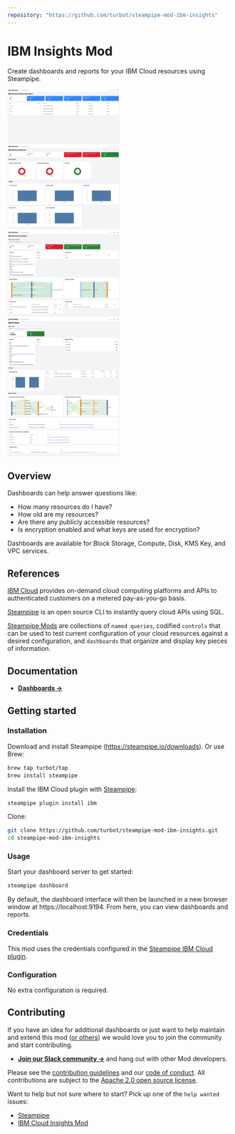```yaml
---
repository: "https://github.com/turbot/steampipe-mod-ibm-insights"
---
```


# IBM Insights Mod

Create dashboards and reports for your IBM Cloud resources using Steampipe.

<img src="https://raw.githubusercontent.com/turbot/steampipe-mod-ibm-insights/main/docs/images/ibm_compute_instance_age_report.png" width="50%" type="thumbnail"/>
<img src="https://raw.githubusercontent.com/turbot/steampipe-mod-ibm-insights/main/docs/images/ibm_kms_key_dashboard.png" width="50%" type="thumbnail"/>
<img src="https://raw.githubusercontent.com/turbot/steampipe-mod-ibm-insights/main/docs/images/ibm_security_group_detail.png" width="50%" type="thumbnail"/>
<img src="https://raw.githubusercontent.com/turbot/steampipe-mod-ibm-insights/main/docs/images/ibm_vpc_detail.png" width="50%" type="thumbnail"/>

## Overview

Dashboards can help answer questions like:

- How many resources do I have?
- How old are my resources?
- Are there any publicly accessible resources?
- Is encryption enabled and what keys are used for encryption?

Dashboards are available for Block Storage, Compute, Disk, KMS Key, and VPC services.

## References

[IBM Cloud](https://www.ibm.com/cloud/) provides on-demand cloud computing platforms and APIs to authenticated customers on a metered pay-as-you-go basis.

[Steampipe](https://steampipe.io) is an open source CLI to instantly query cloud APIs using SQL.

[Steampipe Mods](https://steampipe.io/docs/reference/mod-resources#mod) are collections of `named queries`, codified `controls` that can be used to test current configuration of your cloud resources against a desired configuration, and `dashboards` that organize and display key pieces of information.

## Documentation

- **[Dashboards →](https://hub.steampipe.io/mods/turbot/ibm_insights/dashboards)**

## Getting started

### Installation

Download and install Steampipe (https://steampipe.io/downloads). Or use Brew:

```sh
brew tap turbot/tap
brew install steampipe
```

Install the IBM Cloud plugin with [Steampipe](https://steampipe.io):

```sh
steampipe plugin install ibm
```

Clone:

```sh
git clone https://github.com/turbot/steampipe-mod-ibm-insights.git
cd steampipe-mod-ibm-insights
```

### Usage

Start your dashboard server to get started:

```sh
steampipe dashboard
```

By default, the dashboard interface will then be launched in a new browser window at https://localhost:9194. From here, you can view dashboards and reports.

### Credentials

This mod uses the credentials configured in the [Steampipe IBM Cloud plugin](https://hub.steampipe.io/plugins/turbot/ibm).

### Configuration

No extra configuration is required.

## Contributing

If you have an idea for additional dashboards or just want to help maintain and extend this mod ([or others](https://github.com/topics/steampipe-mod)) we would love you to join the community and start contributing.

- **[Join our Slack community →](https://steampipe.io/community/join)** and hang out with other Mod developers.

Please see the [contribution guidelines](https://github.com/turbot/steampipe/blob/main/CONTRIBUTING.md) and our [code of conduct](https://github.com/turbot/steampipe/blob/main/CODE_OF_CONDUCT.md). All contributions are subject to the [Apache 2.0 open source license](https://github.com/turbot/steampipe-mod-ibm-insights/blob/main/LICENSE).

Want to help but not sure where to start? Pick up one of the `help wanted` issues:

- [Steampipe](https://github.com/turbot/steampipe/labels/help%20wanted)
- [IBM Cloud Insights Mod](https://github.com/turbot/steampipe-mod-ibm-insights/labels/help%20wanted)
